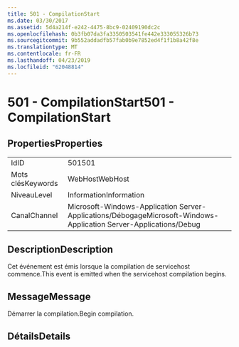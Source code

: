 ```yaml
---
title: 501 - CompilationStart
ms.date: 03/30/2017
ms.assetid: 5d4a214f-e242-4475-8bc9-02409190dc2c
ms.openlocfilehash: 0b3fb07da3fa3350503541fe442e333055326b73
ms.sourcegitcommit: 9b552addadfb57fab0b9e7852ed4f1f1b8a42f8e
ms.translationtype: MT
ms.contentlocale: fr-FR
ms.lasthandoff: 04/23/2019
ms.locfileid: "62048814"
---
```

# <a name="501---compilationstart"></a><span data-ttu-id="b99cb-102">501 - CompilationStart</span><span class="sxs-lookup"><span data-stu-id="b99cb-102">501 - CompilationStart</span></span>
## <a name="properties"></a><span data-ttu-id="b99cb-103">Properties</span><span class="sxs-lookup"><span data-stu-id="b99cb-103">Properties</span></span>  
  
|||  
|-|-|  
|<span data-ttu-id="b99cb-104">Id</span><span class="sxs-lookup"><span data-stu-id="b99cb-104">ID</span></span>|<span data-ttu-id="b99cb-105">501</span><span class="sxs-lookup"><span data-stu-id="b99cb-105">501</span></span>|  
|<span data-ttu-id="b99cb-106">Mots clés</span><span class="sxs-lookup"><span data-stu-id="b99cb-106">Keywords</span></span>|<span data-ttu-id="b99cb-107">WebHost</span><span class="sxs-lookup"><span data-stu-id="b99cb-107">WebHost</span></span>|  
|<span data-ttu-id="b99cb-108">Niveau</span><span class="sxs-lookup"><span data-stu-id="b99cb-108">Level</span></span>|<span data-ttu-id="b99cb-109">Information</span><span class="sxs-lookup"><span data-stu-id="b99cb-109">Information</span></span>|  
|<span data-ttu-id="b99cb-110">Canal</span><span class="sxs-lookup"><span data-stu-id="b99cb-110">Channel</span></span>|<span data-ttu-id="b99cb-111">Microsoft-Windows-Application Server-Applications/Débogage</span><span class="sxs-lookup"><span data-stu-id="b99cb-111">Microsoft-Windows-Application Server-Applications/Debug</span></span>|  
  
## <a name="description"></a><span data-ttu-id="b99cb-112">Description</span><span class="sxs-lookup"><span data-stu-id="b99cb-112">Description</span></span>  
 <span data-ttu-id="b99cb-113">Cet événement est émis lorsque la compilation de servicehost commence.</span><span class="sxs-lookup"><span data-stu-id="b99cb-113">This event is emitted when the servicehost compilation begins.</span></span>  
  
## <a name="message"></a><span data-ttu-id="b99cb-114">Message</span><span class="sxs-lookup"><span data-stu-id="b99cb-114">Message</span></span>  
 <span data-ttu-id="b99cb-115">Démarrer la compilation.</span><span class="sxs-lookup"><span data-stu-id="b99cb-115">Begin compilation.</span></span>  
  
## <a name="details"></a><span data-ttu-id="b99cb-116">Détails</span><span class="sxs-lookup"><span data-stu-id="b99cb-116">Details</span></span>
